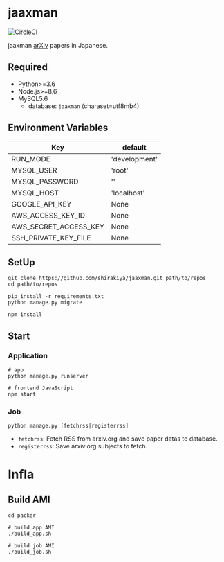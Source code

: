 # jaaxman
[![CircleCI](https://circleci.com/gh/shirakiya/jaaxman/tree/master.svg?style=svg)](https://circleci.com/gh/shirakiya/jaaxman/tree/master)  
  
jaaxman [arXiv](https://arxiv.org/) papers in Japanese.

## Required
- Python>=3.6
- Node.js>=8.6
- MySQL5.6
    - database: `jaaxman` (charaset=utf8mb4)

## Environment Variables
| Key                   | default       |
|-----------------------|---------------|
| RUN_MODE              | 'development' |
| MYSQL_USER            | 'root'        |
| MYSQL_PASSWORD        | ''            |
| MYSQL_HOST            | 'localhost'   |
| GOOGLE_API_KEY        | None          |
| AWS_ACCESS_KEY_ID     | None          |
| AWS_SECRET_ACCESS_KEY | None          |
| SSH_PRIVATE_KEY_FILE  | None          |


## SetUp
```
git clone https://github.com/shirakiya/jaaxman.git path/to/repos
cd path/to/repos

pip install -r requirements.txt
python manage.py migrate

npm install
```


## Start
### Application
```
# app
python manage.py runserver

# frontend JavaScript
npm start
```

### Job
```
python manage.py [fetchrss|registerrss]
```

- `fetchrss`: Fetch RSS from arxiv.org and save paper datas to database.
- `registerrss`: Save arxiv.org subjects to fetch.


# Infla
## Build AMI
```
cd packer

# build app AMI
./build_app.sh

# build job AMI
./build_job.sh
```
